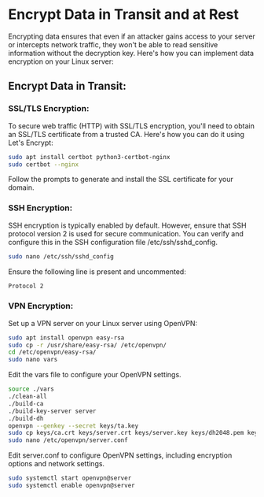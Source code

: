 # Encrypt Data in Transit and at Rest

Encrypting data ensures that even if an attacker gains access to your server or intercepts network traffic, they won't be able to read sensitive information without the decryption key. Here's how you can implement data encryption on your Linux server:

## Encrypt Data in Transit:

### SSL/TLS Encryption:
To secure web traffic (HTTP) with SSL/TLS encryption, you'll need to obtain an SSL/TLS certificate from a trusted CA. Here's how you can do it using Let's Encrypt:
```bash
sudo apt install certbot python3-certbot-nginx
sudo certbot --nginx
```
Follow the prompts to generate and install the SSL certificate for your domain.

### SSH Encryption:
SSH encryption is typically enabled by default. However, ensure that SSH protocol version 2 is used for secure communication. You can verify and configure this in the SSH configuration file /etc/ssh/sshd_config.
```bash
sudo nano /etc/ssh/sshd_config
```
Ensure the following line is present and uncommented:
```bash
Protocol 2
```

### VPN Encryption:
Set up a VPN server on your Linux server using OpenVPN:
```bash
sudo apt install openvpn easy-rsa
sudo cp -r /usr/share/easy-rsa/ /etc/openvpn/
cd /etc/openvpn/easy-rsa/
sudo nano vars
```
Edit the vars file to configure your OpenVPN settings.
```bash
source ./vars
./clean-all
./build-ca
./build-key-server server
./build-dh
openvpn --genkey --secret keys/ta.key
sudo cp keys/ca.crt keys/server.crt keys/server.key keys/dh2048.pem keys/ta.key /etc/openvpn/
sudo nano /etc/openvpn/server.conf
```
Edit server.conf to configure OpenVPN settings, including encryption options and network settings.
```bash
sudo systemctl start openvpn@server
sudo systemctl enable openvpn@server
```
























